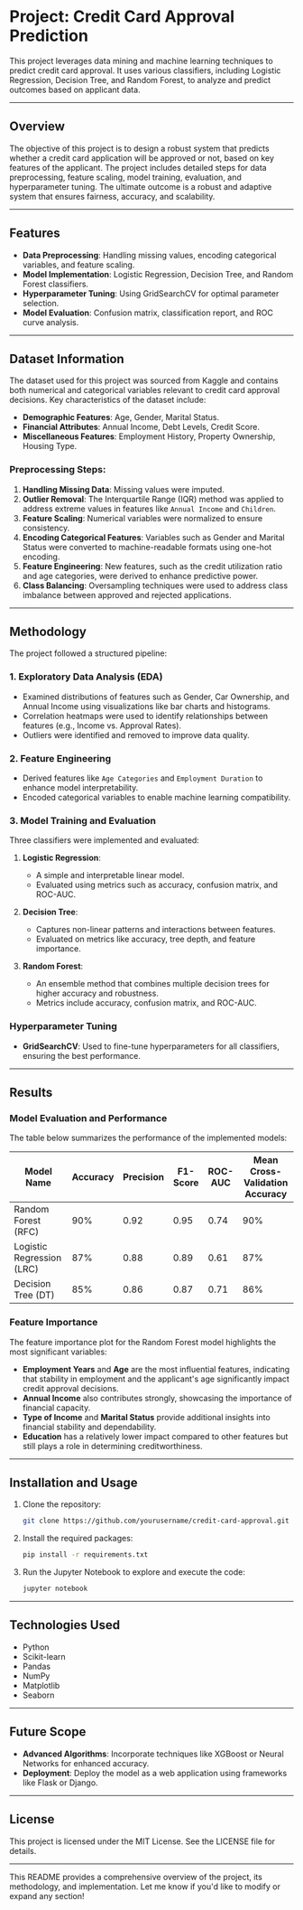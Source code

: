 # Project: Credit Card Approval Prediction

This project leverages data mining and machine learning techniques to predict credit card approval. It uses various classifiers, including Logistic Regression, Decision Tree, and Random Forest, to analyze and predict outcomes based on applicant data.

---

## Overview

The objective of this project is to design a robust system that predicts whether a credit card application will be approved or not, based on key features of the applicant. The project includes detailed steps for data preprocessing, feature scaling, model training, evaluation, and hyperparameter tuning. The ultimate outcome is a robust and adaptive system that ensures fairness, accuracy, and scalability.

---

## Features

- **Data Preprocessing**: Handling missing values, encoding categorical variables, and feature scaling.
- **Model Implementation**: Logistic Regression, Decision Tree, and Random Forest classifiers.
- **Hyperparameter Tuning**: Using GridSearchCV for optimal parameter selection.
- **Model Evaluation**: Confusion matrix, classification report, and ROC curve analysis.

---

## Dataset Information

The dataset used for this project was sourced from Kaggle and contains both numerical and categorical variables relevant to credit card approval decisions. Key characteristics of the dataset include:
- **Demographic Features**: Age, Gender, Marital Status.
- **Financial Attributes**: Annual Income, Debt Levels, Credit Score.
- **Miscellaneous Features**: Employment History, Property Ownership, Housing Type.

### Preprocessing Steps:
1. **Handling Missing Data**: Missing values were imputed.
2. **Outlier Removal**: The Interquartile Range (IQR) method was applied to address extreme values in features like `Annual Income` and `Children`.
3. **Feature Scaling**: Numerical variables were normalized to ensure consistency.
4. **Encoding Categorical Features**: Variables such as Gender and Marital Status were converted to machine-readable formats using one-hot encoding.
5. **Feature Engineering**: New features, such as the credit utilization ratio and age categories, were derived to enhance predictive power.
6. **Class Balancing**: Oversampling techniques were used to address class imbalance between approved and rejected applications.

---

## Methodology

The project followed a structured pipeline:

### 1. **Exploratory Data Analysis (EDA)**
- Examined distributions of features such as Gender, Car Ownership, and Annual Income using visualizations like bar charts and histograms.
- Correlation heatmaps were used to identify relationships between features (e.g., Income vs. Approval Rates).
- Outliers were identified and removed to improve data quality.

### 2. **Feature Engineering**
- Derived features like `Age Categories` and `Employment Duration` to enhance model interpretability.
- Encoded categorical variables to enable machine learning compatibility.

### 3. **Model Training and Evaluation**

Three classifiers were implemented and evaluated:

1. **Logistic Regression**:
   - A simple and interpretable linear model.
   - Evaluated using metrics such as accuracy, confusion matrix, and ROC-AUC.

2. **Decision Tree**:
   - Captures non-linear patterns and interactions between features.
   - Evaluated on metrics like accuracy, tree depth, and feature importance.

3. **Random Forest**:
   - An ensemble method that combines multiple decision trees for higher accuracy and robustness.
   - Metrics include accuracy, confusion matrix, and ROC-AUC.

### Hyperparameter Tuning

- **GridSearchCV**: Used to fine-tune hyperparameters for all classifiers, ensuring the best performance.

---

## Results

### Model Evaluation and Performance
The table below summarizes the performance of the implemented models:

| Model Name           | Accuracy | Precision | F1-Score | ROC-AUC | Mean Cross-Validation Accuracy |
|----------------------|----------|-----------|----------|---------|--------------------------------|
| Random Forest (RFC)  | 90%      | 0.92      | 0.95     | 0.74    | 90%                            |
| Logistic Regression (LRC) | 87%      | 0.88      | 0.89     | 0.61    | 87%                            |
| Decision Tree (DT)   | 85%      | 0.86      | 0.87     | 0.71    | 86%                            |

### Feature Importance
The feature importance plot for the Random Forest model highlights the most significant variables:

- **Employment Years** and **Age** are the most influential features, indicating that stability in employment and the applicant's age significantly impact credit approval decisions.
- **Annual Income** also contributes strongly, showcasing the importance of financial capacity.
- **Type of Income** and **Marital Status** provide additional insights into financial stability and dependability.
- **Education** has a relatively lower impact compared to other features but still plays a role in determining creditworthiness.

---

## Installation and Usage

1. Clone the repository:
   ```bash
   git clone https://github.com/yourusername/credit-card-approval.git
   ```

2. Install the required packages:
   ```bash
   pip install -r requirements.txt
   ```

3. Run the Jupyter Notebook to explore and execute the code:
   ```bash
   jupyter notebook
   ```

---

## Technologies Used

- Python
- Scikit-learn
- Pandas
- NumPy
- Matplotlib
- Seaborn

---

## Future Scope

- **Advanced Algorithms**: Incorporate techniques like XGBoost or Neural Networks for enhanced accuracy.
- **Deployment**: Deploy the model as a web application using frameworks like Flask or Django.

---

## License

This project is licensed under the MIT License. See the LICENSE file for details.

---

This README provides a comprehensive overview of the project, its methodology, and implementation. Let me know if you'd like to modify or expand any section!

